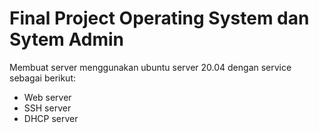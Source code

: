 # Final Project Operating System dan Sytem Admin

Membuat server menggunakan ubuntu server 20.04 dengan service sebagai berikut:

- Web server
- SSH server
- DHCP server


